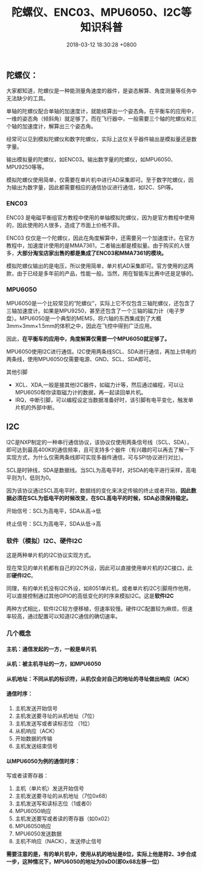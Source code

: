 ﻿---
layout: post
title: 陀螺仪、ENC03、MPU6050、I2C等知识科普
date: 2018-03-12 18:30:28 +0800
categories: 技术
issue_id: 27
---

## 陀螺仪：

大家都知道，陀螺仪是一种能测量角速度的器件，是姿态解算、角度测量等任务中无法缺少的工具。

单轴的陀螺仪配合单轴的加速度计，就能结算出一个姿态角。在平衡车的应用中，一维的姿态角（倾斜角）就足够了。而在飞行器中，一般需要三个轴的陀螺仪和三个轴的加速度计，解算出三个姿态角。

经常可以见到模拟陀螺仪和数字陀螺仪，实际上这仅关乎器件输出是模拟量还是数字量。

输出模拟量的陀螺仪，如ENC03。输出数字量的陀螺仪，如MPU6050、MPU9250等等。

模拟陀螺仪使用简单，仅需要在单片机中进行AD采集即可。至于数字陀螺仪，因为输出为数字量，因此都需要相应的通信协议进行通信，如I2C、SPI等。

### ENC03
ENC03 是电磁平衡组官方教程中使用的单轴模拟陀螺仪，因为是官方教程中使用的，因此使用的人很多，造成了市面上价格不菲。

ENC03 仅仅是一个陀螺仪，因此在角度解算中，还需要另一个加速度计。在官方教程中，加速度计使用的是MMA7361，二者输出都是模拟量。由于购买的人很多，**大部分淘宝店家出售的都是集成了ENC03和MMA7361的模块。**

模拟陀螺仪输出的是电压，所以使用简单，单片机AD采集即可。官方使用的这两款，由于已经是多年前的产品，性能一般。当然，用在智能车比赛中还是足够的。

### MPU6050

MPU6050是一个比较常见的“陀螺仪”，实际上它不仅包含三轴陀螺仪，还包含了三轴加速度计。如果是MPU9250，甚至还包含了一个三轴的磁力计（电子罗盘）。MPU6050是一个典型的MEMS，将六轴的东西集成到了大概3mm×3mm×1.5mm的体积之中，因此在飞控中得到广泛应用。

因此，**在平衡车的应用中，角度解算仅需要一个MPU6050就足够了。**

MPU6050使用I2C进行通信。I2C使用两条线SCL、SDA进行通信，再加上供电的两条线，使用MPU6050仅需要电源、GND、SCL、SDA即可。

其他引脚
- XCL、XDA,一般是接其他I2C器件，如磁力计等，然后通过编程，可以让MPU6050帮你读取磁力计的数据，再一起读回单片机。
- IRQ，中断引脚，可以编程设定当数据准备好时，该引脚有电平变化，触发单片机的外部中断。


## I2C

I2C是NXP制定的一种串行通信协议，该协议仅使用两条信号线（SCL、SDA），即可达到最高400K的通信频率，且可支持多个器件（有兴趣的可以再去了解一下实现方式，为什么仅需两条线即可实现多器件通信，可与SPI协议进行对比）。

SCL是时钟线，SDA是数据线。当SCL为高电平时，对SDA的电平进行采样，高电平则为1，低则为0。

因为该协议通过SCL高电平时，数据线的变化来决定传输的终止或者开始，**因此数据必须在SCL为低电平的时候改变，在SCL高电平的时候，SDA必须保持稳定。**

开始信号：SCL为高电平，SDA从高->低 

终止信号：SCL为高电平，SDA从低->高


### 软件（模拟）I2C、硬件I2C

这是两种单片机的I2C协议实现方式。

现在常见的单片机都有自己的I2C外设，因此可以直接使用单片机的I2C接口，此即**硬件I2C**。

同理，有的单片机没有I2C外设，如8051单片机，或者单片机I2C引脚用作他用，可以直接控制通过其他GPIO的高低变化的时序来模拟I2C。这是**软件I2C**

两种方式相比，软件I2C较方便移植，但速率较慢。硬件I2C配置较为麻烦，但速率较高，通过配置可以知道I2C通信的确切速率。

### 几个概念

#### 主机：通信发起的一方，一般是单片机
#### 从机：被主机寻址的一方，如MPU6050
#### 从机地址：不同从机的标识符，从机仅会对自己的地址的寻址做出响应（ACK）
#### 通信时序：

1. 主机发送开始信号
2. 主机发送要寻址的从机地址（7位）
3. 主机发送写或者读标志位 （1位）
4. 从机响应（ACK）
5. 开始数据的传输
6. 主机发送结束信号


#### 以MPU6050为例的通信时序：

写或者读寄存器：

1. 主机（单片机）发送开始信号
2. 主机发送要寻址的从机地址（7位0x68）
3. 主机发送写和读标志位（1或者0）
4. MPU6050响应
5. 主机发送要写或者读的寄存器（如0x02）
6. MPU6050响应
7. MPU6050发送数据
8. 主机不响应（NACK），发送停止信号

**需要注意的是，有的单片机中，使用从机的地址是8位，实际上他是将2、3步合成一步，这种情况下，MPU6050的地址为0xD0(即0x68左移一位）**




